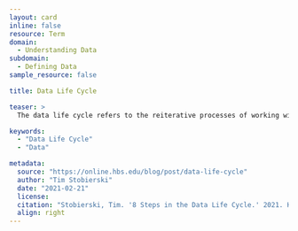 ```yaml
---
layout: card
inline: false
resource: Term
domain:
  - Understanding Data
subdomain:
  - Defining Data
sample_resource: false

title: Data Life Cycle

teaser: >
  The data life cycle refers to the reiterative processes of working with data during a particular project. While the states are often identified and arranged differently by various organizations, generally the different processes include: generation, collection, processing, storage, management, analysis, visualization, and interpretation. As noted by Tim Stobierski, "The data life cycle is often described as a cycle because the lessons learned and insights gleaned from one data project typically inform the next. In this way, the final step of the process feeds back into the first."

keywords:
  - "Data Life Cycle"
  - "Data"

metadata:
  source: "https://online.hbs.edu/blog/post/data-life-cycle"
  author: "Tim Stobierski"
  date: "2021-02-21"
  license:
  citation: "Stobierski, Tim. '8 Steps in the Data Life Cycle.' 2021. Harvard Business Review Online. https://online.hbs.edu/blog/post/data-life-cycle. Accessed on 11 July 2025."
  align: right
---
```

